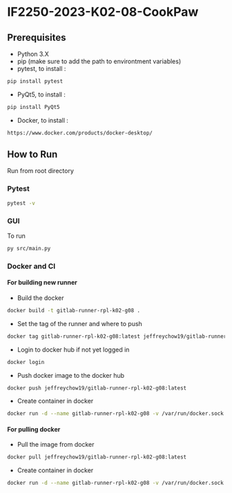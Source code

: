 # IF2250-2023-K02-08-CookPaw

## Prerequisites

- Python 3.X
- pip (make sure to add the path to environtment variables)
- pytest, to install :

```bash
pip install pytest
```

- PyQt5, to install :

```bash
pip install PyQt5
```

- Docker, to install :

```bash
https://www.docker.com/products/docker-desktop/
```

## How to Run

Run from root directory

### Pytest

```bash
pytest -v
```

### GUI

To run

```bash
py src/main.py
```

### Docker and CI

#### For building new runner

- Build the docker

```bash
docker build -t gitlab-runner-rpl-k02-g08 .
```

- Set the tag of the runner and where to push

```bash
docker tag gitlab-runner-rpl-k02-g08:latest jeffreychow19/gitlab-runner-rpl-k02-g08:latest
```

- Login to docker hub if not yet logged in

```bash
docker login
```

- Push docker image to the docker hub

```bash
docker push jeffreychow19/gitlab-runner-rpl-k02-g08:latest
```

- Create container in docker

```bash
docker run -d --name gitlab-runner-rpl-k02-g08 -v /var/run/docker.sock:/var/run/docker.sock jeffreychow19/gitlab-runner-rpl-k02-g08:latest
```

#### For pulling docker

- Pull the image from docker

```bash
docker pull jeffreychow19/gitlab-runner-rpl-k02-g08:latest
```

- Create container in docker

```bash
docker run -d --name gitlab-runner-rpl-k02-g08 -v /var/run/docker.sock:/var/run/docker.sock jeffreychow19/gitlab-runner-rpl-k02-g08:latest
```
